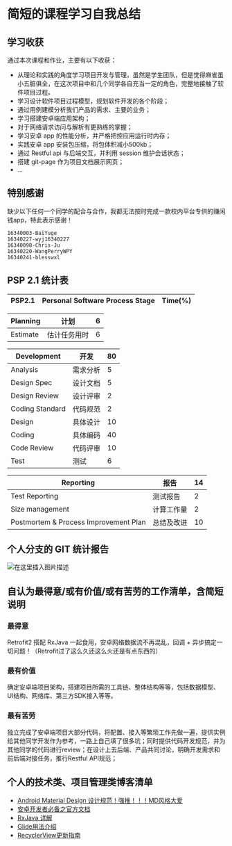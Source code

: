 # 简短的课程学习自我总结
## 学习收获

通过本次课程和作业，主要有以下收获：

- 从理论和实践的角度学习项目开发与管理，虽然是学生团队，但是觉得麻雀虽小五脏俱全，在这次项目中和几个同学各自充当一定的角色，完整地接触了软件项目过程。
- 学习设计软件项目过程模型，规划软件开发的各个阶段；
- 通过用例建模分析我们产品的需求、主要的业务；
- 学习搭建安卓端应用架构；
- 对于网络请求访问与解析有更熟练的掌握；
- 学习安卓 app 的性能分析，并严格把控应用运行时内存；
- 实践安卓 app 安装包压缩，将包体积减小500kb；
- 通过 Restful api 与后端交互，并利用 session 维护会话状态；
- 搭建 git-page 作为项目文档展示网页；
- ...

## 特别感谢

缺少以下任何一个同学的配合与合作，我都无法按时完成一款校内平台专供的赚闲钱app，特此表示感谢！

```
16340003-BaiYuge
16340227-wyj16340227
16340098-Chris-Ju
16340220-WangPerryWPY
16340241-blesswxl
```

## PSP 2.1 统计表

| PSP2.1 | Personal Software Process Stage  | Time(%) |
| -- |  -- | -- |


|  Planning | 计划 | 6 |
| -- | -- | --|
| Estimate  | 估计任务用时 | 6 |

| Development | 开发 | 80 |
| -- | -- | --|
| Analysis | 需求分析 | 5 |
| Design Spec | 设计文档 | 5 |
| Design Review | 设计评审 | 2 |
| Coding Standard | 代码规范 | 2 |
| Design | 具体设计 | 10 | 
| Coding | 具体编码 | 40 |
| Code Review | 代码评审 | 10 |
| Test | 测试 | 6 |

| Reporting | 报告 | 14 |
| -- | -- | --|
| Test Reporting | 测试报告 | 2 |
| Size management | 计算工作量 | 2 |
| Postmortem & Process Improvement Plan | 总结及改进 | 10 |


## 个人分支的 GIT 统计报告
![在这里插入图片描述](https://img-blog.csdnimg.cn/20190629155050295.png?x-oss-process=image/watermark,type_ZmFuZ3poZW5naGVpdGk,shadow_10,text_aHR0cHM6Ly9ibG9nLmNzZG4ubmV0L2JranM2MjY=,size_16,color_FFFFFF,t_70)
## 自认为最得意/或有价值/或有苦劳的工作清单，含简短说明

### 最得意
Retrofit2 搭配 RxJava 一起食用，安卓网络数据流不再混乱，回调 + 异步搞定一切问题！（Retrofit过了这么久还这么火还是有点东西的）

### 最有价值
确定安卓端项目架构，搭建项目所需的工具链、整体结构等等，包括数据模型、UI结构、网络库、第三方SDK接入等等。
### 最有苦劳
独立完成了安卓端项目大部分代码，将配置、接入等繁琐工作先做一遍，提供实例给其他同学开发作为参考，一路上自己填了很多坑；同时提供代码开发规范，并为其他同学的代码进行review；在设计上去后端、产品共同讨论，明确开发需求和前后端对接任务，推行Restful API规范；

## 个人的技术类、项目管理类博客清单
- [Android Material Design 设计规范！强推！！！MD风格大爱](https://material.io/design/)
- [安卓开发者必备之官方文档](https://developer.android.com/docs/)
- [RxJava 详解](https://www.jianshu.com/p/0cd258eecf60)
- [Glide用法介绍](https://www.jianshu.com/p/c9efd313e79e)
- [RecyclerView更新指南](https://www.jianshu.com/p/6ba0d723b2b1)

